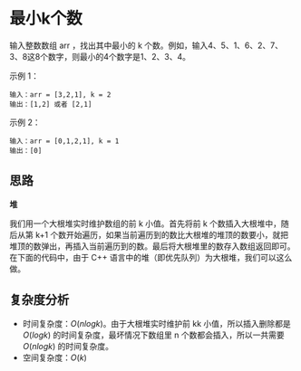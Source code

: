 # 最小k个数



输入整数数组 arr ，找出其中最小的 k 个数。例如，输入4、5、1、6、2、7、3、8这8个数字，则最小的4个数字是1、2、3、4。

 

示例 1：

```
输入：arr = [3,2,1], k = 2
输出：[1,2] 或者 [2,1]
```


示例 2：

```
输入：arr = [0,1,2,1], k = 1
输出：[0]
```



## 思路

**堆**

我们用一个大根堆实时维护数组的前 k 小值。首先将前 k 个数插入大根堆中，随后从第 k+1 个数开始遍历，如果当前遍历到的数比大根堆的堆顶的数要小，就把堆顶的数弹出，再插入当前遍历到的数。最后将大根堆里的数存入数组返回即可。在下面的代码中，由于 C++ 语言中的堆（即优先队列）为大根堆，我们可以这么做。



## 复杂度分析

- 时间复杂度：$O(nlogk)$。由于大根堆实时维护前 kk 小值，所以插入删除都是 $O(logk)$ 的时间复杂度，最坏情况下数组里 n 个数都会插入，所以一共需要 $O(nlogk)$ 的时间复杂度。
- 空间复杂度：$O(k)$